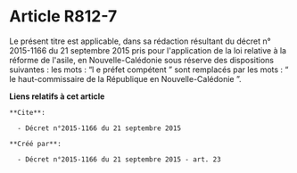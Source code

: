 # Article R812-7

Le présent titre est applicable, dans sa rédaction résultant du décret n° 2015-1166 du 21 septembre 2015 pris pour
l'application de la loi relative à la réforme de l'asile, en Nouvelle-Calédonie sous réserve des dispositions suivantes : les
mots : “l e préfet compétent ” sont remplacés par les mots : “ le haut-commissaire de la République en Nouvelle-Calédonie ”.

**Liens relatifs à cet article**

	**Cite**:

	  - Décret n°2015-1166 du 21 septembre 2015

	**Créé par**:

	  - Décret n°2015-1166 du 21 septembre 2015 - art. 23
